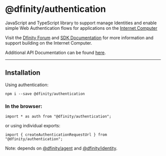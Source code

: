 # @dfinity/authentication

JavaScript and TypeScript library to support manage Identities and enable simple Web Authentication flows for applications on the [Internet Computer](https://dfinity.org/)

Visit the [Dfinity Forum](https://forum.dfinity.org/) and [SDK Documentation](https://sdk.dfinity.org/docs/index.html) for more information and support building on the Internet Computer.

Additional API Documentation can be found [here](https://peacock.dev/authentication-docs).

---

## Installation

Using authentication:

```
npm i --save @dfinity/authentication
```

### In the browser:

```
import * as auth from "@dfinity/authentication";
```

or using individual exports:

```
import { createAuthenticationRequestUrl } from "@dfinity/authentication";
```

Note: depends on [@dfinity/agent](https://www.npmjs.com/package/@dfinity/agent) and
[@dfinity/identity](https://www.npmjs.com/package/@dfinity/identity).
